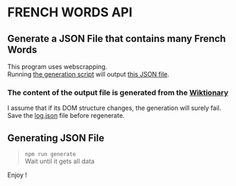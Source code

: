 # FRENCH WORDS API

## Generate a JSON File that contains many French Words ##

This program uses webscrapping. </br>
Running <a href="generally.js">the generation script</a> will output <a href="log.json">this JSON file</a>.

### The content of the output file is generated from the <a href="https://fr.wiktionary.org/wiki/Wiktionnaire:Liste_de_1750_mots_fran%C3%A7ais_les_plus_courants">Wiktionary</a> ###

I assume that if its DOM structure changes, the generation will surely fail.</br>
Save the <a href="log.json">log.json</a> file before regenerate.

## Generating JSON File ##

> <code>npm run generate</code> </br>
> Wait until it gets all data

Enjoy !
